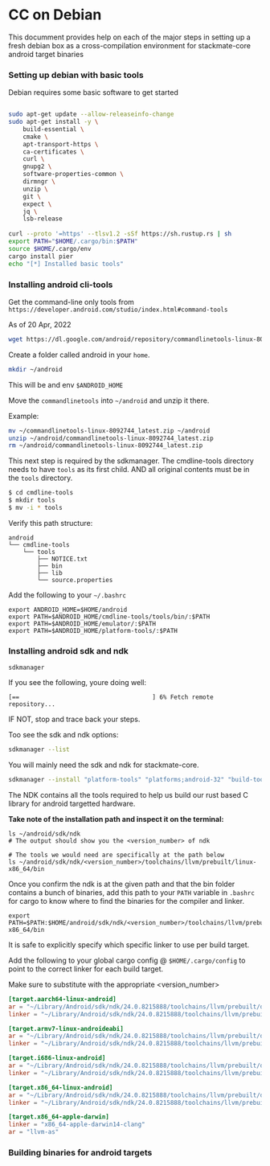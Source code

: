 # CC on Debian

This documment provides help on each of the major steps in setting up a fresh debian box as a cross-compilation environment for stackmate-core android target binaries

### Setting up debian with basic tools
Debian requires some basic software to get started

```bash

sudo apt-get update --allow-releaseinfo-change
sudo apt-get install -y \
    build-essential \
    cmake \ 
    apt-transport-https \
    ca-certificates \
    curl \
    gnupg2 \
    software-properties-common \
    dirmngr \
    unzip \
    git \
    expect \
    jq \
    lsb-release 
    
curl --proto '=https' --tlsv1.2 -sSf https://sh.rustup.rs | sh
export PATH="$HOME/.cargo/bin:$PATH"
source $HOME/.cargo/env
cargo install pier
echo "[*] Installed basic tools"
```

### Installing android cli-tools

Get the command-line only tools from `https://developer.android.com/studio/index.html#command-tools`
    
As of 20 Apr, 2022
```bash
wget https://dl.google.com/android/repository/commandlinetools-linux-8092744_latest.zip
```

Create a folder called android in your `home`.
```bash
mkdir ~/android
```

This will be and env `$ANDROID_HOME`

Move the `commandlinetools` into `~/android` and unzip it there.


Example:
```bash
mv ~/commandlinetools-linux-8092744_latest.zip ~/android
unzip ~/android/commandlinetools-linux-8092744_latest.zip 
rm ~/android/commandlinetools-linux-8092744_latest.zip
```

This next step is required by the sdkmanager. The cmdline-tools directory needs to have `tools` as its first child. AND all original contents must be in the `tools` directory.

```bash
$ cd cmdline-tools
$ mkdir tools
$ mv -i * tools
```

Verify this path structure:

```
android
└── cmdline-tools
    └── tools
        ├── NOTICE.txt
        ├── bin
        ├── lib
        └── source.properties
```

Add the following to your `~/.bashrc`

```
export ANDROID_HOME=$HOME/android
export PATH=$ANDROID_HOME/cmdline-tools/tools/bin/:$PATH
export PATH=$ANDROID_HOME/emulator/:$PATH
export PATH=$ANDROID_HOME/platform-tools/:$PATH
```

### Installing android sdk and ndk

```
sdkmanager
```

If you see the following, youre doing well:

```
[==                                     ] 6% Fetch remote repository...
```

IF NOT, stop and trace back your steps.

Too see the sdk and ndk options:
```bash
sdkmanager --list
```

You will mainly need the sdk and ndk for stackmate-core.

```bash
sdkmanager --install "platform-tools" "platforms;android-32" "build-tools;32.0.0" "emulator"
```

The NDK contains all the tools required to help us build our rust based C library for android targetted hardware.


<b>Take note of the installation path and inspect it on the terminal:</b>

```
ls ~/android/sdk/ndk
# The output should show you the <version_number> of ndk

# The tools we would need are specifically at the path below
ls ~/android/sdk/ndk/<version_number>/toolchains/llvm/prebuilt/linux-x86_64/bin

```
Once you confirm the ndk is at the given path and that the bin folder contains a bunch of binaries, add this path to your `PATH` variable in `.bashrc` for cargo to know where to find the binaries for the compiler and linker.

```
export PATH=$PATH:$HOME/android/sdk/ndk/<version_number>/toolchains/llvm/prebuilt/linux-x86_64/bin
```

It is safe to explicitly specify which specific linker to use per build target. 

Add the following to your global cargo config @ `$HOME/.cargo/config` to point to the correct linker for each build target.

Make sure to substitute with the appropriate <version_number>

```toml
[target.aarch64-linux-android]
ar = "~/Library/Android/sdk/ndk/24.0.8215888/toolchains/llvm/prebuilt/darwin-x86_64/bin/llvm-as"
linker = "~/Library/Android/sdk/ndk/24.0.8215888/toolchains/llvm/prebuilt/darwin-x86_64/bin/aarch64-linux-android31-clang"

[target.armv7-linux-androideabi]
ar = "~/Library/Android/sdk/ndk/24.0.8215888/toolchains/llvm/prebuilt/darwin-x86_64/bin/llvm-as"
linker = "~/Library/Android/sdk/ndk/24.0.8215888/toolchains/llvm/prebuilt/darwin-x86_64/bin/armv7a-linux-androideabi31-clang"

[target.i686-linux-android]
ar = "~/Library/Android/sdk/ndk/24.0.8215888/toolchains/llvm/prebuilt/darwin-x86_64/bin/llvm-as"
linker = "~/Library/Android/sdk/ndk/24.0.8215888/toolchains/llvm/prebuilt/darwin-x86_64/bin/i686-linux-android31-clang"

[target.x86_64-linux-android]
ar = "~/Library/Android/sdk/ndk/24.0.8215888/toolchains/llvm/prebuilt/darwin-x86_64/bin/llvm-as"
linker = "~/Library/Android/sdk/ndk/24.0.8215888/toolchains/llvm/prebuilt/darwin-x86_64/bin/x86_64-linux-android31-clang"

[target.x86_64-apple-darwin]
linker = "x86_64-apple-darwin14-clang"
ar = "llvm-as"

```

### Building binaries for android targets